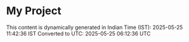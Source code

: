 # My Project

This content is dynamically generated in Indian Time (IST): 2025-05-25 11:42:36 IST
Converted to UTC: 2025-05-25 06:12:36 UTC
